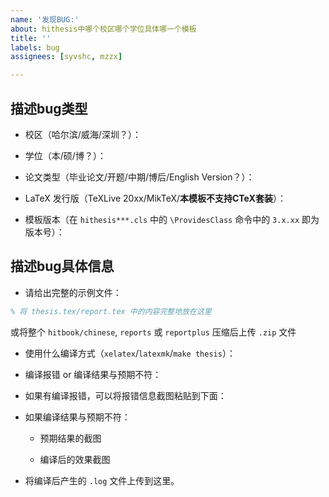 ```yaml
---
name: '发现BUG:'
about: hithesis中哪个校区哪个学位具体哪一个模板
title: ''
labels: bug
assignees: [syvshc, mzzx]

---
```


## 描述bug类型

- 校区（哈尔滨/威海/深圳？）：

- 学位（本/硕/博？）：

- 论文类型（毕业论文/开题/中期/博后/English Version？）：

- LaTeX 发行版（TeXLive 20xx/MikTeX/**本模板不支持CTeX套装**）：

- 模板版本（在 `hithesis***.cls` 中的 `\ProvidesClass` 命令中的 `3.x.xx` 即为版本号）：

## 描述bug具体信息

- 请给出完整的示例文件：

```latex
% 将 thesis.tex/report.tex 中的内容完整地放在这里

```

或将整个 `hitbook/chinese`, `reports` 或 `reportplus` 压缩后上传 `.zip` 文件

- 使用什么编译方式（`xelatex`/`latexmk`/`make thesis`）：
- 编译报错 or 编译结果与预期不符：

- 如果有编译报错，可以将报错信息截图粘贴到下面：

- 如果编译结果与预期不符：
  - 预期结果的截图

  - 编译后的效果截图

- 将编译后产生的 `.log` 文件上传到这里。